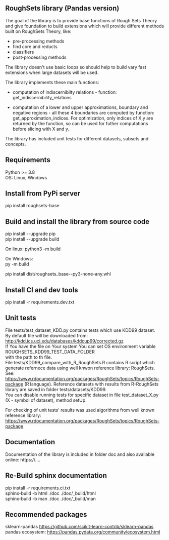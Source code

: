 RoughSets library (Pandas version)
----------------------------------

The goal of the library is to provide base functions of Rough Sets Theory and give foundation to build extensions
which will provide different methods built on RoughSets Theory, like:
- pre-processing methods
- find core and reducts
- classifiers
- post-processing methods

The library doesn't use basic loops so should help to build vary fast extensions when large datasets will be used.

The library implements these main functions:
- computation of indiscernibilty relations - function: get_indiscernibility_relations

- computation of a lower and upper approximations, boundary and negative regions - all these 4 boundaries are computed by function: get_approximation_indices.  For optimization, only indices of X,y are returned by the function, so can be used for futher computations  
before slicing with X and y.  

The library has included unit tests for different datasets, subsets and concepts.  



Requirements  
------------
Python >= 3.8  
OS: Linux, Windows  


Install from PyPi server  
------------------------
pip install roughsets-base  


Build and install the library from source code  
----------------------------------------------
pip install --upgrade pip  
pip install --upgrade build  

On linux:
python3 -m build  

On Windows:  
py -m build  

pip install dist/roughsets_base-<version>-py3-none-any.whl  


Install CI and dev tools
------------------------
pip install -r requirements.dev.txt  


Unit tests
----------

File tests/test_dataset_KDD.py contains tests which use KDD99 dataset.   
By default file will be downloaded from: http://kdd.ics.uci.edu/databases/kddcup99/corrected.gz  
If You have the file on Your system You can set OS environment variable ROUGHSETS_KDD99_TEST_DATA_FOLDER  
with the path to th file.  
File tests/KDD99_compare_with_R_RoughSets.R contains R script which generate refernece data using well knwon reference library: RoughSets.  
See: https://www.rdocumentation.org/packages/RoughSets/topics/RoughSets-package (R language).
Reference datasets with results from R-RoughSets library are saved in folder tests/datasets/KDD99.  
You can disable running tests for specific dataset in file test_dataset_X.py (X - symbol of dataset), method setUp.

For checking of unit tests' results was used algorithms from well known reference library:  
https://www.rdocumentation.org/packages/RoughSets/topics/RoughSets-package


Documentation
-------------

Documentation of the library is included in folder doc and also available online: https://.... 


Re-Build sphinx documentation
--------------------------
pip install -r requirements.ci.txt  
sphinx-build -b html ./doc ./doc/_build/html  
sphinx-build -b man ./doc ./doc/_build/man  


Recommended packages
--------------------

sklearn-pandas https://github.com/scikit-learn-contrib/sklearn-pandas   
pandas ecosystem: https://pandas.pydata.org/community/ecosystem.html  


